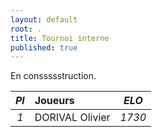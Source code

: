```yaml
---
layout: default
root: .
title: Tournoi interne
published: true
---
```


En conssssstruction.

|*Pl*| **Joueurs**  | *ELO*          |
|:--:|:------------ |:--------------:|
|*1* | DORIVAL Olivier | *1730*      |

